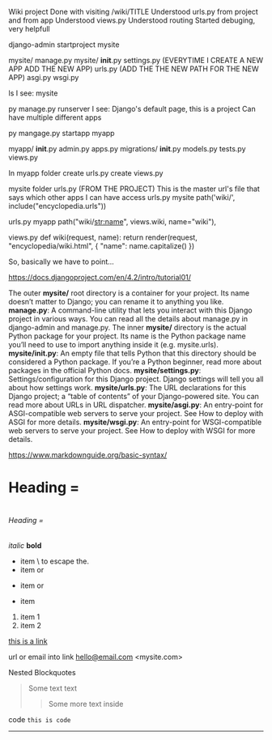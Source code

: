 Wiki project
Done with visiting /wiki/TITLE
Understood urls.py from project and from app
Understood views.py
Understood routing
Started debuging, very helpfull







django-admin startproject mysite

mysite/
    manage.py
    mysite/
        __init__.py
        settings.py (EVERYTIME I CREATE A NEW APP ADD THE NEW APP)
        urls.py (ADD THE THE NEW PATH FOR THE NEW APP)
        asgi.py
        wsgi.py

ls
I see: mysite

py manage.py runserver
I see: Django's default page, this is a project
Can have multiple different apps

py mangage.py startapp myapp

myapp/
    __init__.py
    admin.py
    apps.py
    migrations/
        __init__.py
    models.py
    tests.py
    views.py

In myapp folder
create urls.py
create views.py

mysite folder
urls.py (FROM THE PROJECT)
This is the master url's file that says which other apps I can have access
urls.py mysite
path('wiki/', include("encyclopedia.urls"))

urls.py myapp
path("wiki/<str:name>", views.wiki, name="wiki"),

views.py
def wiki(request, name):
    return render(request, "encyclopedia/wiki.html", {
        "name": name.capitalize()
    })

So, basically we have to point...


https://docs.djangoproject.com/en/4.2/intro/tutorial01/



The outer **mysite/** root directory is a container for your project. Its name doesn’t matter to Django; you can rename it to anything you like.
**manage.py**: A command-line utility that lets you interact with this Django project in various ways. You can read all the details about manage.py in django-admin and manage.py.
The inner **mysite/** directory is the actual Python package for your project. Its name is the Python package name you’ll need to use to import anything inside it (e.g. mysite.urls).
**mysite/__init__.py**: An empty file that tells Python that this directory should be considered a Python package. If you’re a Python beginner, read more about packages in the official Python docs.
**mysite/settings.py**: Settings/configuration for this Django project. Django settings will tell you all about how settings work.
**mysite/urls.py**: The URL declarations for this Django project; a “table of contents” of your Django-powered site. You can read more about URLs in URL dispatcher.
**mysite/asgi.py**: An entry-point for ASGI-compatible web servers to serve your project. See How to deploy with ASGI for more details.
**mysite/wsgi.py**: An entry-point for WSGI-compatible web servers to serve your project. See How to deploy with WSGI for more details.







https://www.markdownguide.org/basic-syntax/
# Heading =<h1>
###### Heading =<h6>
*italic*
**bold**

* item \ to escape the.
* item
or
- item
or
+ item

1. item 1
2. item 2

[this is a link](https://link.com)


url or email into link
<hello@email.com>
<mysite.com>


Nested Blockquotes
> Some text text
>> Some more text inside

code `this is code`

***

